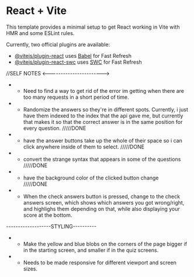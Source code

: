 # React + Vite

This template provides a minimal setup to get React working in Vite with HMR and some ESLint rules.

Currently, two official plugins are available:

- [@vitejs/plugin-react](https://github.com/vitejs/vite-plugin-react/blob/main/packages/plugin-react/README.md) uses [Babel](https://babeljs.io/) for Fast Refresh
- [@vitejs/plugin-react-swc](https://github.com/vitejs/vite-plugin-react-swc) uses [SWC](https://swc.rs/) for Fast Refresh


//SELF NOTES <----------------------->

- - Need to find a way to get rid of the error im getting when there are too many requests in a short period of time.

- - Randomize the answers so they're in different spots. Currently, i just have them indexed to the index that the api gave me, but currently that makes it so that the correct answer is in the same position for every question.
/////DONE

- - have the answer buttons take up the whole of their space so i can click anywhere inside of them to select.
/////DONE

- - convert the strange syntax that appears in some of the questions
/////DONE

- - have the background color of the clicked button change  
/////DONE

- - When the check answers button is pressed, change to the check answers screen, which shows which answers you got wrong/right, and highlighs them depending on that, while also displaying your score at the bottom.



-------------------STYLING----------
- - Make the yellow and blue blobs on the corners of the page bigger if in the starting screen, and smaller if in the quiz screens.

- - Needs to be made responsive for different viewport and screen sizes.